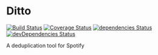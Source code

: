 # Ditto

[![Build Status](https://travis-ci.org/delasteve/ditto.svg?branch=master)](https://travis-ci.org/delasteve/ditto)
[![Coverage Status](https://coveralls.io/repos/github/delasteve/ditto/badge.svg?branch=master)](https://coveralls.io/github/delasteve/ditto?branch=master)
[![dependencies Status](https://david-dm.org/delasteve/ditto/status.svg)](https://david-dm.org/delasteve/ditto)
[![devDependencies Status](https://david-dm.org/delasteve/ditto/dev-status.svg)](https://david-dm.org/delasteve/ditto?type=dev)

A deduplication tool for Spotify
